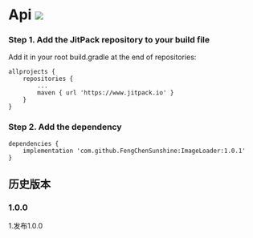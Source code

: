 # Api [![](https://www.jitpack.io/v/FengChenSunshine/ImageLoader.svg)](https://www.jitpack.io/#FengChenSunshine/ImageLoader)

### Step 1. Add the JitPack repository to your build file

Add it in your root build.gradle at the end of repositories:

    allprojects {
		repositories {
			...
			maven { url 'https://www.jitpack.io' }
		}
    }

### Step 2. Add the dependency
    dependencies {
	    implementation 'com.github.FengChenSunshine:ImageLoader:1.0.1'
	}

## 历史版本

### 1.0.0
1.发布1.0.0


